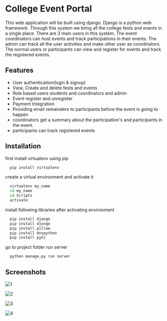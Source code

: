 
# College Event Portal

This web application will be built using django. Django is a python web framework. Through this system we bring all the college fests and events in a single place.
There are 3 main users in this system. The event coordinators can host events and track participations in their events.
The admin can track all the user activities and make other user as coordinators.
The normal users or participants can view and register for events and track the registered events.




## Features

- User authentication(login & signup)
- View, Create and delete fests and events
- Role based users students and coordinators and admin
- Event register and unregister
- Payment Integration
- Providing email remainders to participants before the event is going to happen
- coordinators get a summary about the participation's and participants in the event.
- participants can track registered events


## Installation

first install virtualenv using pip

```bash
  pip install virtualenv
```

create a virtual environment and activate it

```bash
  virtualenv my_name
  cd my_name
  cd Scripts
  activate
```

install following libraries after activating environment

```bash
  pip install django
  pip install djongo
  pip install pillow
  pip install dnspython
  pip install pytz
```

go to project folder run server
```bash
  python manage.py run server
```

## Screenshots
![1](https://user-images.githubusercontent.com/73870072/194759125-412cefd8-13fc-4cad-8750-958e20ba3ee7.PNG)

![2](https://user-images.githubusercontent.com/73870072/194759140-02bf0508-de8e-4c8b-90eb-211e6c25da17.PNG)

![3](https://user-images.githubusercontent.com/73870072/194759150-d951dc08-fd6c-4c45-8ffc-24d6d795fc2f.PNG)

![4](https://user-images.githubusercontent.com/73870072/194759167-52f68cf5-33d3-40c1-b9f9-bd8f699c1c5b.PNG)
